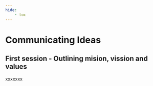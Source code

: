 ```yaml
---
hide:
    - toc
---
```


# Communicating Ideas

## First session - Outlining mision, vission and values

xxxxxxx
